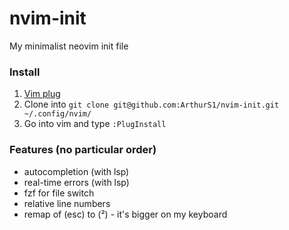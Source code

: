 # nvim-init
My minimalist neovim init file

### Install
1. [Vim plug](https://github.com/junegunn/vim-plug)
2. Clone into `git clone git@github.com:ArthurS1/nvim-init.git ~/.config/nvim/`
4. Go into vim and type `:PlugInstall`

### Features (no particular order)
- autocompletion (with lsp)
- real-time errors (with lsp)
- fzf for file switch
- relative line numbers
- remap of (esc) to (²) - it's bigger on my keyboard
